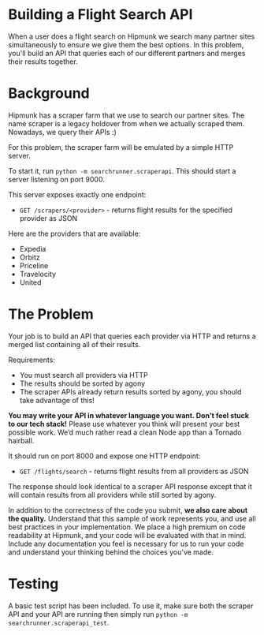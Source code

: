 # Building a Flight Search API

When a user does a flight search on Hipmunk we search many partner sites simultaneously to ensure we give them the best options. In this problem, you'll build an API that queries each of our different partners and merges their results together.

# Background

Hipmunk has a scraper farm that we use to search our partner sites. The name scraper is a legacy holdover from when we actually scraped them. Nowadays, we query their APIs :)

For this problem, the scraper farm will be emulated by a simple HTTP server.

To start it, run `python -m searchrunner.scraperapi`. This should start a server listening on port 9000.

This server exposes exactly one endpoint:

- `GET /scrapers/<provider>` - returns flight results for the specified provider as JSON

Here are the providers that are available:

- Expedia
- Orbitz
- Priceline
- Travelocity
- United

# The Problem

Your job is to build an API that queries each provider via HTTP and returns a merged list containing all of their results.

Requirements:
- You must search all providers via HTTP
- The results should be sorted by agony
- The scraper APIs already return results sorted by agony, you should take advantage of this!

**You may write your API in whatever language you want. Don't feel stuck to our tech stack!** Please use whatever you think will present your best possible work. We’d much rather read a clean Node app than a Tornado hairball.

It should run on port 8000 and expose one HTTP endpoint:

- `GET /flights/search` - returns flight results from all providers as JSON

The response should look identical to a scraper API response except that it will contain results from all providers while still sorted by agony.

In addition to the correctness of the code you submit, **we also care about the quality.** Understand that this sample of work represents you, and use all best practices in your implementation. We place a high premium on code readability at Hipmunk, and your code will be evaluated with that in mind. Include any documentation you feel is necessary for us to run your code and understand your thinking behind the choices you've made. 

# Testing

A basic test script has been included. To use it, make sure both the scraper API and your API are running then simply run `python -m searchrunner.scraperapi_test`.
